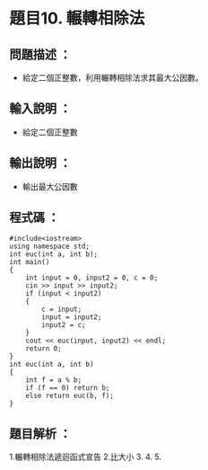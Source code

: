 # 題目10. 輾轉相除法

## 問題描述 ：

* 給定二個正整數，利用輾轉相除法求其最大公因數。

## 輸入說明 ：

* 給定二個正整數

## 輸出說明 ：

* 輸出最大公因數

## 程式碼 ：

    #include<iostream>  
    using namespace std;
    int euc(int a, int b);
    int main()
    {
        int input = 0, input2 = 0, c = 0;
        cin >> input >> input2;
        if (input < input2)
        {
            c = input;
            input = input2;
            input2 = c;
        }
        cout << euc(input, input2) << endl;
        return 0;
    }
    int euc(int a, int b)
    {
        int f = a % b;
        if (f == 0) return b;
        else return euc(b, f);
    }

## 題目解析 ：

1.輾轉相除法遞迴函式宣告 
2.比大小
3.
4.
5.
